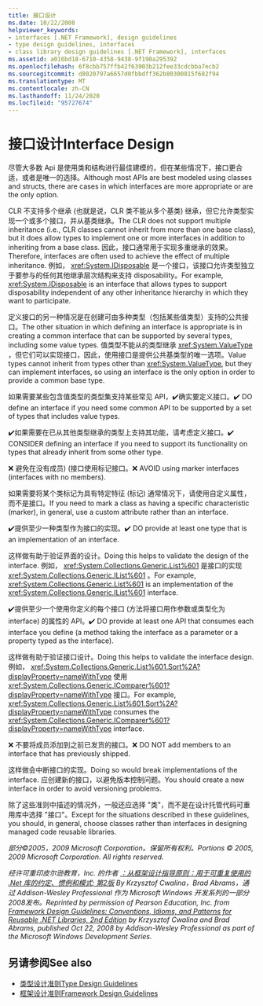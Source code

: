 ```yaml
---
title: 接口设计
ms.date: 10/22/2008
helpviewer_keywords:
- interfaces [.NET Framework], design guidelines
- type design guidelines, interfaces
- class library design guidelines [.NET Framework], interfaces
ms.assetid: a016bd18-6710-4358-9438-9f190a295392
ms.openlocfilehash: 6f8cbb757ffb42f63903b212fee33cdcbba7ecb2
ms.sourcegitcommit: d8020797a6657d0fbbdff362b80300815f682f94
ms.translationtype: MT
ms.contentlocale: zh-CN
ms.lasthandoff: 11/24/2020
ms.locfileid: "95727674"
---
```

# <a name="interface-design"></a><span data-ttu-id="7c8a8-102">接口设计</span><span class="sxs-lookup"><span data-stu-id="7c8a8-102">Interface Design</span></span>

<span data-ttu-id="7c8a8-103">尽管大多数 Api 是使用类和结构进行最佳建模的，但在某些情况下，接口更合适，或者是唯一的选择。</span><span class="sxs-lookup"><span data-stu-id="7c8a8-103">Although most APIs are best modeled using classes and structs, there are cases in which interfaces are more appropriate or are the only option.</span></span>

 <span data-ttu-id="7c8a8-104">CLR 不支持多个继承 (也就是说，CLR 类不能从多个基类) 继承，但它允许类型实现一个或多个接口，并从基类继承。</span><span class="sxs-lookup"><span data-stu-id="7c8a8-104">The CLR does not support multiple inheritance (i.e., CLR classes cannot inherit from more than one base class), but it does allow types to implement one or more interfaces in addition to inheriting from a base class.</span></span> <span data-ttu-id="7c8a8-105">因此，接口通常用于实现多重继承的效果。</span><span class="sxs-lookup"><span data-stu-id="7c8a8-105">Therefore, interfaces are often used to achieve the effect of multiple inheritance.</span></span> <span data-ttu-id="7c8a8-106">例如， <xref:System.IDisposable> 是一个接口，该接口允许类型独立于要参与的任何其他继承层次结构来支持 disposability。</span><span class="sxs-lookup"><span data-stu-id="7c8a8-106">For example, <xref:System.IDisposable> is an interface that allows types to support disposability independent of any other inheritance hierarchy in which they want to participate.</span></span>

 <span data-ttu-id="7c8a8-107">定义接口的另一种情况是在创建可由多种类型（包括某些值类型）支持的公共接口。</span><span class="sxs-lookup"><span data-stu-id="7c8a8-107">The other situation in which defining an interface is appropriate is in creating a common interface that can be supported by several types, including some value types.</span></span> <span data-ttu-id="7c8a8-108">值类型不能从的类型继承 <xref:System.ValueType> ，但它们可以实现接口，因此，使用接口是提供公共基类型的唯一选项。</span><span class="sxs-lookup"><span data-stu-id="7c8a8-108">Value types cannot inherit from types other than <xref:System.ValueType>, but they can implement interfaces, so using an interface is the only option in order to provide a common base type.</span></span>

 <span data-ttu-id="7c8a8-109">如果需要某些包含值类型的类型集支持某些常见 API，✔️确实要定义接口。</span><span class="sxs-lookup"><span data-stu-id="7c8a8-109">✔️ DO define an interface if you need some common API to be supported by a set of types that includes value types.</span></span>

 <span data-ttu-id="7c8a8-110">✔️如果需要在已从其他类型继承的类型上支持其功能，请考虑定义接口。</span><span class="sxs-lookup"><span data-stu-id="7c8a8-110">✔️ CONSIDER defining an interface if you need to support its functionality on types that already inherit from some other type.</span></span>

 <span data-ttu-id="7c8a8-111">❌ 避免在没有成员)  (接口使用标记接口。</span><span class="sxs-lookup"><span data-stu-id="7c8a8-111">❌ AVOID using marker interfaces (interfaces with no members).</span></span>

 <span data-ttu-id="7c8a8-112">如果需要将某个类标记为具有特定特征 (标记) 通常情况下，请使用自定义属性，而不是接口。</span><span class="sxs-lookup"><span data-stu-id="7c8a8-112">If you need to mark a class as having a specific characteristic (marker), in general, use a custom attribute rather than an interface.</span></span>

 <span data-ttu-id="7c8a8-113">✔️提供至少一种类型作为接口的实现。</span><span class="sxs-lookup"><span data-stu-id="7c8a8-113">✔️ DO provide at least one type that is an implementation of an interface.</span></span>

 <span data-ttu-id="7c8a8-114">这样做有助于验证界面的设计。</span><span class="sxs-lookup"><span data-stu-id="7c8a8-114">Doing this helps to validate the design of the interface.</span></span> <span data-ttu-id="7c8a8-115">例如， <xref:System.Collections.Generic.List%601> 是接口的实现 <xref:System.Collections.Generic.IList%601> 。</span><span class="sxs-lookup"><span data-stu-id="7c8a8-115">For example, <xref:System.Collections.Generic.List%601> is an implementation of the <xref:System.Collections.Generic.IList%601> interface.</span></span>

 <span data-ttu-id="7c8a8-116">✔️提供至少一个使用你定义的每个接口 (方法将接口用作参数或类型化为 interface) 的属性的 API。</span><span class="sxs-lookup"><span data-stu-id="7c8a8-116">✔️ DO provide at least one API that consumes each interface you define (a method taking the interface as a parameter or a property typed as the interface).</span></span>

 <span data-ttu-id="7c8a8-117">这样做有助于验证接口设计。</span><span class="sxs-lookup"><span data-stu-id="7c8a8-117">Doing this helps to validate the interface design.</span></span> <span data-ttu-id="7c8a8-118">例如， <xref:System.Collections.Generic.List%601.Sort%2A?displayProperty=nameWithType> 使用 <xref:System.Collections.Generic.IComparer%601?displayProperty=nameWithType> 接口。</span><span class="sxs-lookup"><span data-stu-id="7c8a8-118">For example, <xref:System.Collections.Generic.List%601.Sort%2A?displayProperty=nameWithType> consumes the <xref:System.Collections.Generic.IComparer%601?displayProperty=nameWithType> interface.</span></span>

 <span data-ttu-id="7c8a8-119">❌ 不要将成员添加到之前已发货的接口。</span><span class="sxs-lookup"><span data-stu-id="7c8a8-119">❌ DO NOT add members to an interface that has previously shipped.</span></span>

 <span data-ttu-id="7c8a8-120">这样做会中断接口的实现。</span><span class="sxs-lookup"><span data-stu-id="7c8a8-120">Doing so would break implementations of the interface.</span></span> <span data-ttu-id="7c8a8-121">应创建新的接口，以避免版本控制问题。</span><span class="sxs-lookup"><span data-stu-id="7c8a8-121">You should create a new interface in order to avoid versioning problems.</span></span>

 <span data-ttu-id="7c8a8-122">除了这些准则中描述的情况外，一般还应选择 "类"，而不是在设计托管代码可重用库中选择 "接口"。</span><span class="sxs-lookup"><span data-stu-id="7c8a8-122">Except for the situations described in these guidelines, you should, in general, choose classes rather than interfaces in designing managed code reusable libraries.</span></span>

 <span data-ttu-id="7c8a8-123">*部分©2005，2009 Microsoft Corporation。保留所有权利。*</span><span class="sxs-lookup"><span data-stu-id="7c8a8-123">*Portions © 2005, 2009 Microsoft Corporation. All rights reserved.*</span></span>

 <span data-ttu-id="7c8a8-124">*经许可重印皮尔逊教育，Inc. 的作者 [：从框架设计指导原则：用于可重复使用的 .Net 库的约定、惯例和模式; 第2版](https://www.informit.com/store/framework-design-guidelines-conventions-idioms-and-9780321545619) By Krzysztof Cwalina，Brad Abrams，通过 Addison-Wesley Professional 作为 Microsoft Windows 开发系列的一部分2008发布。*</span><span class="sxs-lookup"><span data-stu-id="7c8a8-124">*Reprinted by permission of Pearson Education, Inc. from [Framework Design Guidelines: Conventions, Idioms, and Patterns for Reusable .NET Libraries, 2nd Edition](https://www.informit.com/store/framework-design-guidelines-conventions-idioms-and-9780321545619) by Krzysztof Cwalina and Brad Abrams, published Oct 22, 2008 by Addison-Wesley Professional as part of the Microsoft Windows Development Series.*</span></span>

## <a name="see-also"></a><span data-ttu-id="7c8a8-125">另请参阅</span><span class="sxs-lookup"><span data-stu-id="7c8a8-125">See also</span></span>

- [<span data-ttu-id="7c8a8-126">类型设计准则</span><span class="sxs-lookup"><span data-stu-id="7c8a8-126">Type Design Guidelines</span></span>](type.md)
- [<span data-ttu-id="7c8a8-127">框架设计准则</span><span class="sxs-lookup"><span data-stu-id="7c8a8-127">Framework Design Guidelines</span></span>](index.md)

